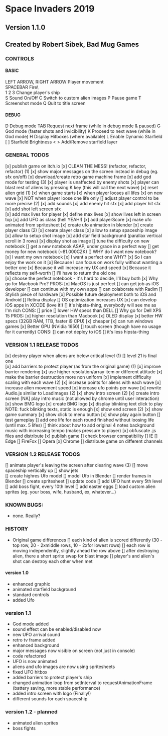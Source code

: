 # Space Invaders 2019

## Version 1.1.0
## Created by Robert Sibek, Bad Mug Games

### CONTROLS
#### BASIC
LEFT ARROW, RIGHT ARROW		Player movement\
SPACEBAR                    Fire\		
1 2 3                       Change player's ship 		
S                           Sound On/Off
C                           Switch to custom alien images
P                           Pause game
T                           Screenshot mode
Q                           Quit to title screen
#### DEBUG
D                           Debug mode
TAB                         Request next frame (while in debug mode & paused)
G                           God mode (faster shots and invicibility)
K                           Proceed to next wave (while in God mode)
H                           Display Hitboxes (where available)
L                           Enable Dynamic Starfield
[ ]                         Starfield Brightness
< >                         Add/Remove starfield layer


### GENERAL TODOS

[x] publish game on itch.io
[x] CLEAN THE MESS! (refactor, refactor, refactor) (1)
[x] show major messages on the screen instead in debug (eg. sfx on/off)
[x] download/create retro game machine frame 
[x] add god mode for testing (3)
	[x] player is unaffected by enemy shots
	[x] player can blast rest of aliens by pressing K key (this will call the next wave)
[x] reset alien grid (1)
	[x] when game starts
	[x] when player looses all lifes
	[x] on new wave
	[x] NOT when player loose one life only
[] adjust player control to be more precise (2)
[x] add sounds
	[x] add enemy hit sfx
	[x] add player hit sfx
	[x] add shot left screen sfx	
[x] add max lives for player
	[x] define max lives
	[x] show lives left in screen top
[x] add UFO as class (hell YEAH!)
[x] add playerScore
[x] make ufo animated from spritesheet
	[x] create ufo animation in blender
[x] create player class (2)
	[x] create player class
	[x] allow to setup spaceship image
	[x] allow to setup shot image
[x] add star field background (parallax vertical scroll in 3 rows)
[x] display shot as image
[] tune the difficulty on new notebook
    [] get a new notebook ASAP, under grace in a perfect way
        [] get money for new notebook (~81.000CZK)
        [] WHY do I want new notebook?
            [x] I want my own notebook
            [x] I want a perfect one
                WHY?
                [x] So I can enjoy the work on it
                [x] Because I can focus on work fully without wanting a better one
                [x] Because it will increase my UX and speed
                [x] Because it reflects my self-worth
            [] I'll have to return the old one               
        [x] choose the perfect notebook - it's hard to decide, I'll buy both
            [x] Why go for Macbook Pro?
                PROS:
                    [x] MacOS is just perfect
                    [] can get job as iOS developer
                    [] can continue with my own apps
                    [] can colaborate with Radim
                    [] Stylish piece of hardware
                    [x] Possible future deployment both to iOS and Android
                    [] Retina display
                    [] OS optimization increases UX
                    [x] can develop iOS apps in XCODE (love it!)
                    [] it's hipsta-thing, everybody will see me as I'm rich
                CONS:
                    [] price
                    [] lower HW specs than DELL
            [] Why go for Dell XPS 15
                PROS:
                    [x] higher resolution than Macbook
                    [x] OLED display
                    [x] better HW specs (32GB RAM, 1TB, faster i9 CPU)
                    [x] cheaper
                    [x] can run windows games
                    [x] Better GPU (NVidia 1650)
                    [] touch screen (though have no usage for it currently)
                CONS:
                    [] can not deploy to iOS
                    [] it's less hipsta-thing

### VERSION 1.1 RELEASE TODOS
[x] destroy player when aliens are below critical level (1)
[] level 21 is final one               
[x] add barriers to protect player (as from the original game) (1)
[x] improve barrier rendering
	[x] use higher resolution/array item or different attitude
	[x] make the barrier destruction more non uniform
[x] implement difficulty scaling with each wave (2)
	[x] increase points for aliens with each wave
	[x] increase alien movement speed
	[x] increase ufo points per wave
[x] rewrite Audio.js similar to LoadImages (2)
[x] show intro screen (2)
    [x] create intro screen
    [NA] play intro music (not allowed by chrome until user interaction)
    [x] show BMG logo
        [x] create BMG logo
    [x] display blinking text click to play 
            NOTE: fuck blinking texts, static is enough
[x] show end screen (2)
    [x] show game summary
        [x] show click to menu button
        [x] show play again button
[] test gameplay
[] add one life for each round finished without loosing life (until max. 5 lifes)
[] think about how to add original 4 notes background music with increasing tempo (makes pressure to player)
[x] obfuscate .js files and distribute
[x] publish game
[] check browser compatibility
    [] IE
    [] Edge
    [] FireFox
    [] Opera
    [x] Chrome
[] distribute game on different channels

### VERSION 1.2 RELEASE TODOS
[] animate player's leaving the screen after clearing wave (3)
    [] move spaceship vertically up
    [] show jets    
[] create highres Ufo model
    [] model Ufo in Blender
    [] render frames in Blender
    [] create spritesheet
    [] update code
[] add UFO hunt every 5th level
[] add boss fight, every 10th level
[] add easter eggs
    [] load custom alien sprites (eg. your boss, wife, husband, ex, whatever...)

### KNOWN BUGS:
- none. Really?

### HISTORY
- Original game differences
    [] each kind of alien is scored differently (30 - top row, 20 - 2xmiddle rows, 10 - 2xfor lowest rows)
    [] each row is moving independently, slightly ahead the row above
    [] after destroying alien, there a short sprite swap for blast image
    [] player's and alien's shot can destroy each other when met
    
#### version 1.0
- enhanced graphic
- animated starfield background
- standard controls
- added Ufo

### version 1.1
- God mode added
- sound effect can be enabled/disabled now
- new UFO arrival sound
- retro tv frame added
- enhanced background
- major messages now visible on screen (not just in console)
- code refactored
- UFO is now animated
- aliens and ufo images are now using spritesheets
- fixed UFO hitbox
- added barriers to protect player's ship
- changed animation loop from setInterval to requestAnimationFrame (battery saving, more stable performance)
- added intro screen with logo (Finally!)
- different sounds for each spaceship

### version 1.2 - planned
- animated alien sprites
- boss fights